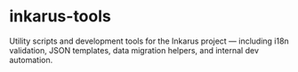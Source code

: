 # inkarus-tools
Utility scripts and development tools for the Inkarus project — including i18n validation, JSON templates, data migration helpers, and internal dev automation.
